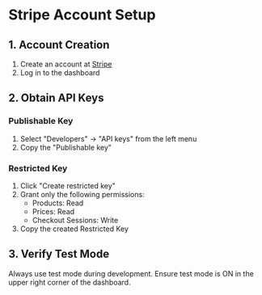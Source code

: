 # Stripe Account Setup

## 1. Account Creation

1. Create an account at [Stripe](https://stripe.com)
2. Log in to the dashboard

## 2. Obtain API Keys

### Publishable Key

1. Select "Developers" → "API keys" from the left menu
2. Copy the "Publishable key"

### Restricted Key

1. Click "Create restricted key"
2. Grant only the following permissions:
   - Products: Read
   - Prices: Read
   - Checkout Sessions: Write
3. Copy the created Restricted Key

## 3. Verify Test Mode

Always use test mode during development. Ensure test mode is ON in the upper right corner of the dashboard.
